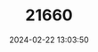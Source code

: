 ---
title: "21660"
category: "Tetracentrum caudovittatus"
draft: false
date: 2024-02-22 13:03:50
languages:
  English: ["Kokoda Glassfish", "Kokoda Glass Perchlet"]
---